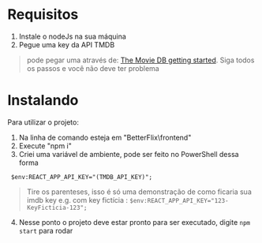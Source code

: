 # Requisitos

1. Instale o nodeJs na sua máquina
2. Pegue uma key da API TMDB
>pode pegar uma através de: <a href="https://developers.themoviedb.org/3/getting-started/introduction#:~:text=below%20for%20help%3A-,Click,-on%20your%20avatar">The Movie DB getting started</a>. 
>Siga todos os passos e você não deve ter problema

# Instalando
Para utilizar o projeto:
1. Na linha de comando esteja em "BetterFlix\frontend"
2. Execute "npm i"
3. Criei uma variável de ambiente, pode ser feito no PowerShell dessa forma
```
 $env:REACT_APP_API_KEY="(TMDB_API_KEY)";
```
> Tire os parenteses, isso é só uma demonstração de como ficaria sua imdb key 
> e.g. com key fictícia : `$env:REACT_APP_API_KEY="123-KeyFicticia-123";`

4. Nesse ponto o projeto deve estar pronto para ser executado, digite `npm start` para rodar
